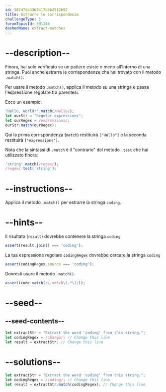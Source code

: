 ```yaml
---
id: 587d7db4367417b2b2512b92
title: Estrarre le corrispondenze
challengeType: 1
forumTopicId: 301340
dashedName: extract-matches
---
```


# --description--

Finora, hai solo verificato se un pattern esiste o meno all'interno di una stringa. Puoi anche estrarre le corrispondenze che hai trovato con il metodo `.match()`.

Per usare il metodo `.match()`, applica il metodo su una stringa e passa l'espressione regolare tra parentesi.

Ecco un esempio:

```js
"Hello, World!".match(/Hello/);
let ourStr = "Regular expressions";
let ourRegex = /expressions/;
ourStr.match(ourRegex);
```

Qui la prima corrispondenza (`match`) restituirà `["Hello"]` e la seconda restituirà `["expressions"]`.

Nota che la sintassi di `.match` è il "contrario" del metodo `.test` che hai utilizzato finora:

```js
'string'.match(/regex/);
/regex/.test('string');
```

# --instructions--

Applica il metodo `.match()` per estrarre la stringa `coding`.

# --hints--

Il risultato (`result`) dovrebbe contenere la stringa `coding`

```js
assert(result.join() === 'coding');
```

La tua espressione regolare `codingRegex` dovrebbe cercare la stringa `coding`

```js
assert(codingRegex.source === 'coding');
```

Dovresti usare il metodo `.match()`.

```js
assert(code.match(/\.match\(.*\)/));
```

# --seed--

## --seed-contents--

```js
let extractStr = "Extract the word 'coding' from this string.";
let codingRegex = /change/; // Change this line
let result = extractStr; // Change this line
```

# --solutions--

```js
let extractStr = "Extract the word 'coding' from this string.";
let codingRegex = /coding/; // Change this line
let result = extractStr.match(codingRegex); // Change this line
```
